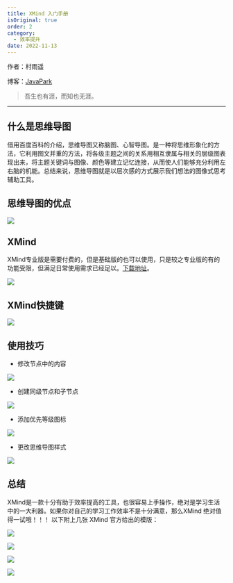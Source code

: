 ```yaml
---
title: XMind 入门手册
isOriginal: true
order: 2
category:
  - 效率提升
date: 2022-11-13
---
```

作者：村雨遥

博客：[JavaPark](https://cunyu1943.github.io/JavaPark)

>   吾生也有涯，而知也无涯。
---

## 什么是思维导图

借用百度百科的介绍，思维导图又称脑图、心智导图。是一种将思维形象化的方法，它利用图文并重的方法，将各级主题之间的关系用相互隶属与相关的层级图表现出来，将主题关键词与图像、颜色等建立记忆连接，从而使人们能够充分利用左右脑的机能。总结来说，思维导图就是以层次感的方式展示我们想法的图像式思考辅助工具。

## 思维导图的优点

![](https://imgconvert.csdnimg.cn/aHR0cHM6Ly91cGxvYWQtaW1hZ2VzLmppYW5zaHUuaW8vdXBsb2FkX2ltYWdlcy85NzQ3MzUwLTEzZDM1NTczZGQ4Y2RkNzIucG5n?x-oss-process=image/format,png)

## XMind

XMind专业版是需要付费的，但是基础版的也可以使用，只是较之专业版的有的功能受限，但满足日常使用需求已经足以。[下载地址](https://www.xmind.cn/download/win/)。

![](https://imgconvert.csdnimg.cn/aHR0cHM6Ly91cGxvYWQtaW1hZ2VzLmppYW5zaHUuaW8vdXBsb2FkX2ltYWdlcy85NzQ3MzUwLTUwZGYyZjk3NGFlODcwZGIucG5n?x-oss-process=image/format,png)

## XMind快捷键

![](https://imgconvert.csdnimg.cn/aHR0cHM6Ly91cGxvYWQtaW1hZ2VzLmppYW5zaHUuaW8vdXBsb2FkX2ltYWdlcy85NzQ3MzUwLThlYTkxYmE5NzNjZWEwNWMucG5n?x-oss-process=image/format,png)

## 使用技巧

- 修改节点中的内容


![](https://imgconvert.csdnimg.cn/aHR0cHM6Ly91cGxvYWQtaW1hZ2VzLmppYW5zaHUuaW8vdXBsb2FkX2ltYWdlcy85NzQ3MzUwLTNkYzkyNzBmMjEzZDA4ZGIucG5n?x-oss-process=image/format,png)

- 创建同级节点和子节点

![](https://imgconvert.csdnimg.cn/aHR0cHM6Ly91cGxvYWQtaW1hZ2VzLmppYW5zaHUuaW8vdXBsb2FkX2ltYWdlcy85NzQ3MzUwLTcwNzY1ZTBhYzYxYmQ2MTQucG5n?x-oss-process=image/format,png)


- 添加优先等级图标


![](https://imgconvert.csdnimg.cn/aHR0cHM6Ly91cGxvYWQtaW1hZ2VzLmppYW5zaHUuaW8vdXBsb2FkX2ltYWdlcy85NzQ3MzUwLTMwZGRlNjMxN2ZmYTY0MTcucG5n?x-oss-process=image/format,png)

- 更改思维导图样式


![](https://imgconvert.csdnimg.cn/aHR0cHM6Ly91cGxvYWQtaW1hZ2VzLmppYW5zaHUuaW8vdXBsb2FkX2ltYWdlcy85NzQ3MzUwLTQwOTRmMmI0NzYyNzNjODcucG5n?x-oss-process=image/format,png)

## 总结

XMind是一款十分有助于效率提高的工具，也很容易上手操作，绝对是学习生活中的一大利器。如果你对自己的学习工作效率不是十分满意，那么XMind 绝对值得一试哦！！！
以下附上几张 XMind 官方给出的模版：

![](https://imgconvert.csdnimg.cn/aHR0cHM6Ly91cGxvYWQtaW1hZ2VzLmppYW5zaHUuaW8vdXBsb2FkX2ltYWdlcy85NzQ3MzUwLTg1YTUyN2MwYWExYzM5OTUucG5n?x-oss-process=image/format,png)

![](https://imgconvert.csdnimg.cn/aHR0cHM6Ly91cGxvYWQtaW1hZ2VzLmppYW5zaHUuaW8vdXBsb2FkX2ltYWdlcy85NzQ3MzUwLTM5NzNiZjRlZjIwMDQwNDEucG5n?x-oss-process=image/format,png)

![](https://imgconvert.csdnimg.cn/aHR0cHM6Ly91cGxvYWQtaW1hZ2VzLmppYW5zaHUuaW8vdXBsb2FkX2ltYWdlcy85NzQ3MzUwLTVmOGNhZjE2MGJlYzI0ZjYucG5n?x-oss-process=image/format,png)

![](https://imgconvert.csdnimg.cn/aHR0cHM6Ly91cGxvYWQtaW1hZ2VzLmppYW5zaHUuaW8vdXBsb2FkX2ltYWdlcy85NzQ3MzUwLTIzMTM1NTY1MDdiOTk0NTUucG5n?x-oss-process=image/format,png)


